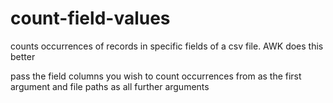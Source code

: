# count-field-values
counts occurrences of records in specific fields of a csv file. AWK does this better

pass the field columns you wish to count occurrences from as the first argument and file paths as all further arguments
